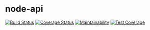 # node-api
[![Build Status](https://travis-ci.com/ChikereNwali/node-api.svg?branch=feature)](https://travis-ci.com/ChikereNwali/node-api)
[![Coverage Status](https://coveralls.io/repos/github/ChikereNwali/node-api/badge.svg)](https://coveralls.io/github/ChikereNwali/node-api)
[![Maintainability](https://api.codeclimate.com/v1/badges/0aac8467413104f2c4b0/maintainability)](https://codeclimate.com/github/ChikereNwali/node-api/maintainability)
[![Test Coverage](https://api.codeclimate.com/v1/badges/0aac8467413104f2c4b0/test_coverage)](https://codeclimate.com/github/ChikereNwali/node-api/test_coverage)
